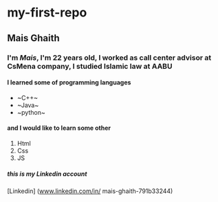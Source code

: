 # my-first-repo

## Mais Ghaith
### I'm *Mais*, I'm 22 years old, I worked as call center advisor at CsMena company, I studied Islamic law at AABU 
#### I learned some of programming languages 
* ~C++~
* ~Java~
* ~python~

#### and I would like to learn some other 
1. Html
2. Css
3. JS

##### this is my Linkedin account
[Linkedin] (www.linkedin.com/in/ mais-ghaith-791b33244)
